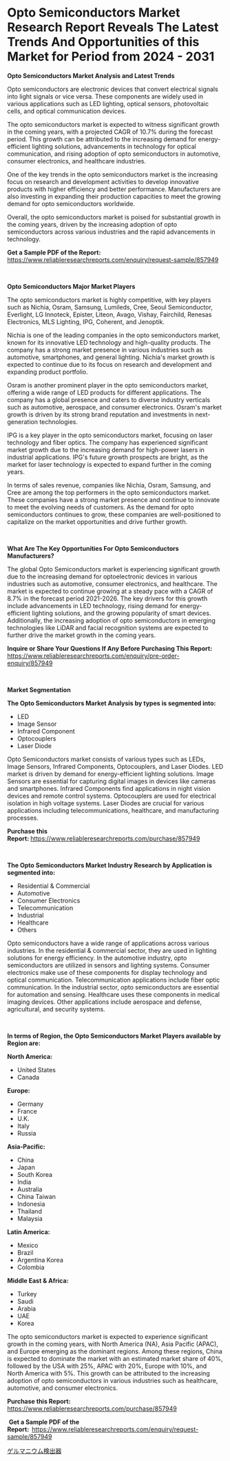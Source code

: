 <p><h1>Opto Semiconductors Market Research Report Reveals The Latest Trends And Opportunities of this Market for Period from 2024 - 2031</h1></p><p><strong>Opto Semiconductors Market Analysis and Latest Trends</strong></p>
<p><p>Opto semiconductors are electronic devices that convert electrical signals into light signals or vice versa. These components are widely used in various applications such as LED lighting, optical sensors, photovoltaic cells, and optical communication devices.</p><p>The opto semiconductors market is expected to witness significant growth in the coming years, with a projected CAGR of 10.7% during the forecast period. This growth can be attributed to the increasing demand for energy-efficient lighting solutions, advancements in technology for optical communication, and rising adoption of opto semiconductors in automotive, consumer electronics, and healthcare industries.</p><p>One of the key trends in the opto semiconductors market is the increasing focus on research and development activities to develop innovative products with higher efficiency and better performance. Manufacturers are also investing in expanding their production capacities to meet the growing demand for opto semiconductors worldwide.</p><p>Overall, the opto semiconductors market is poised for substantial growth in the coming years, driven by the increasing adoption of opto semiconductors across various industries and the rapid advancements in technology.</p></p>
<p><strong>Get a Sample PDF of the Report:&nbsp;</strong> <a href="https://www.reliableresearchreports.com/enquiry/request-sample/857949">https://www.reliableresearchreports.com/enquiry/request-sample/857949</a></p>
<p>&nbsp;</p>
<p><strong>Opto Semiconductors Major Market Players</strong></p>
<p><p>The opto semiconductors market is highly competitive, with key players such as Nichia, Osram, Samsung, Lumileds, Cree, Seoul Semiconductor, Everlight, LG Innoteck, Epister, Liteon, Avago, Vishay, Fairchild, Renesas Electronics, MLS Lighting, IPG, Coherent, and Jenoptik.</p><p>Nichia is one of the leading companies in the opto semiconductors market, known for its innovative LED technology and high-quality products. The company has a strong market presence in various industries such as automotive, smartphones, and general lighting. Nichia's market growth is expected to continue due to its focus on research and development and expanding product portfolio.</p><p>Osram is another prominent player in the opto semiconductors market, offering a wide range of LED products for different applications. The company has a global presence and caters to diverse industry verticals such as automotive, aerospace, and consumer electronics. Osram's market growth is driven by its strong brand reputation and investments in next-generation technologies.</p><p>IPG is a key player in the opto semiconductors market, focusing on laser technology and fiber optics. The company has experienced significant market growth due to the increasing demand for high-power lasers in industrial applications. IPG's future growth prospects are bright, as the market for laser technology is expected to expand further in the coming years.</p><p>In terms of sales revenue, companies like Nichia, Osram, Samsung, and Cree are among the top performers in the opto semiconductors market. These companies have a strong market presence and continue to innovate to meet the evolving needs of customers. As the demand for opto semiconductors continues to grow, these companies are well-positioned to capitalize on the market opportunities and drive further growth.</p></p>
<p>&nbsp;</p>
<p><strong>What Are The Key Opportunities For Opto Semiconductors Manufacturers?</strong></p>
<p><p>The global Opto Semiconductors market is experiencing significant growth due to the increasing demand for optoelectronic devices in various industries such as automotive, consumer electronics, and healthcare. The market is expected to continue growing at a steady pace with a CAGR of 8.7% in the forecast period 2021-2026. The key drivers for this growth include advancements in LED technology, rising demand for energy-efficient lighting solutions, and the growing popularity of smart devices. Additionally, the increasing adoption of opto semiconductors in emerging technologies like LiDAR and facial recognition systems are expected to further drive the market growth in the coming years.</p></p>
<p><strong>Inquire or Share Your Questions If Any Before Purchasing This Report:</strong> <a href="https://www.reliableresearchreports.com/enquiry/pre-order-enquiry/857949">https://www.reliableresearchreports.com/enquiry/pre-order-enquiry/857949</a></p>
<p>&nbsp;</p>
<p><strong>Market Segmentation</strong></p>
<p><strong>The Opto Semiconductors Market Analysis by types is segmented into:</strong></p>
<p><ul><li>LED</li><li>Image Sensor</li><li>Infrared Component</li><li>Optocouplers</li><li>Laser Diode</li></ul></p>
<p><p>Opto Semiconductors market consists of various types such as LEDs, Image Sensors, Infrared Components, Optocouplers, and Laser Diodes. LED market is driven by demand for energy-efficient lighting solutions. Image Sensors are essential for capturing digital images in devices like cameras and smartphones. Infrared Components find applications in night vision devices and remote control systems. Optocouplers are used for electrical isolation in high voltage systems. Laser Diodes are crucial for various applications including telecommunications, healthcare, and manufacturing processes.</p></p>
<p><strong>Purchase this Report:&nbsp;</strong><a href="https://www.reliableresearchreports.com/purchase/857949">https://www.reliableresearchreports.com/purchase/857949</a></p>
<p>&nbsp;</p>
<p><strong>The Opto Semiconductors Market Industry Research by Application is segmented into:</strong></p>
<p><ul><li>Residential & Commercial</li><li>Automotive</li><li>Consumer Electronics</li><li>Telecommunication</li><li>Industrial</li><li>Healthcare</li><li>Others</li></ul></p>
<p><p>Opto semiconductors have a wide range of applications across various industries. In the residential & commercial sector, they are used in lighting solutions for energy efficiency. In the automotive industry, opto semiconductors are utilized in sensors and lighting systems. Consumer electronics make use of these components for display technology and optical communication. Telecommunication applications include fiber optic communication. In the industrial sector, opto semiconductors are essential for automation and sensing. Healthcare uses these components in medical imaging devices. Other applications include aerospace and defense, agricultural, and security systems.</p></p>
<p>&nbsp;</p>
<p><strong>In terms of Region, the Opto Semiconductors Market Players available by Region are:</strong></p>
<p>
    <p> <strong> North America: </strong>
        <ul>
            <li>United States</li>
            <li>Canada</li>
        </ul>
        </p> 
    <p> <strong> Europe: </strong>
        <ul>
            <li>Germany</li>
            <li>France</li>
            <li>U.K.</li>
            <li>Italy</li>
            <li>Russia</li>
        </ul>
        </p> 
    <p> <strong> Asia-Pacific: </strong>
        <ul>
            <li>China</li>
            <li>Japan</li>
            <li>South Korea</li>
            <li>India</li>
            <li>Australia</li>
            <li>China Taiwan</li>
            <li>Indonesia</li>
            <li>Thailand</li>
            <li>Malaysia</li>
        </ul>
        </p> 
    <p> <strong> Latin America: </strong>
        <ul>
            <li>Mexico</li>
            <li>Brazil</li>
            <li>Argentina Korea</li>
            <li>Colombia</li>
        </ul>
        </p> 
    <p> <strong> Middle East & Africa: </strong>
        <ul>
            <li>Turkey</li>
            <li>Saudi</li>
            <li>Arabia</li>
            <li>UAE</li>
            <li>Korea</li>
        </ul>
    </p>
    </p>
<p><p>The opto semiconductors market is expected to experience significant growth in the coming years, with North America (NA), Asia Pacific (APAC), and Europe emerging as the dominant regions. Among these regions, China is expected to dominate the market with an estimated market share of 40%, followed by the USA with 25%, APAC with 20%, Europe with 10%, and North America with 5%. This growth can be attributed to the increasing adoption of opto semiconductors in various industries such as healthcare, automotive, and consumer electronics.</p></p>
<p><strong>Purchase this Report: </strong><a href="https://www.reliableresearchreports.com/purchase/857949">https://www.reliableresearchreports.com/purchase/857949</a></p>
<p>&nbsp;<strong>Get a Sample PDF of the Report:&nbsp;&nbsp;</strong><a href="https://www.reliableresearchreports.com/enquiry/request-sample/857949">https://www.reliableresearchreports.com/enquiry/request-sample/857949</a></p>
<p><strong></strong></p>
<p><p><a href="https://github.com/zekaoe592392/Market-Research-Report-List-1/blob/main/36835289467.md">ゲルマニウム検出器</a></p></p>